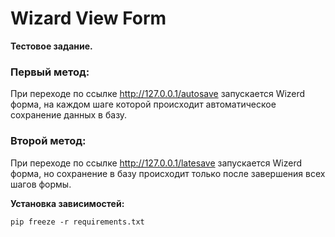 # Wizard View Form

**Тестовое задание.**

### Первый метод:
При переходе по ссылке http://127.0.0.1/autosave запускается Wizerd форма, на каждом шаге которой происходит автоматическое сохранение данных в базу.

### Второй метод:
При переходе по ссылке http://127.0.0.1/latesave запускается Wizerd форма, но сохранение в базу происходит только после завершения всех шагов формы.

**Установка зависимостей:**
```
pip freeze -r requirements.txt
```